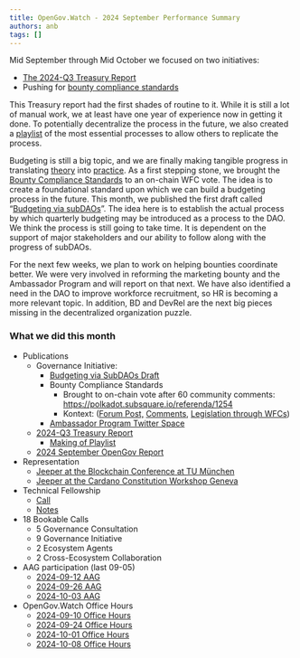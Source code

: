 ```yaml
---
title: OpenGov.Watch - 2024 September Performance Summary
authors: anb
tags: []
---
```


Mid September through Mid October we focused on two initiatives:

- [The 2024-Q3 Treasury Report](https://forum.polkadot.network/t/2024-q3-polkadot-treasury-report/10450)
- Pushing for [bounty compliance standards](https://polkadot.subsquare.io/referenda/1254)

This Treasury report had the first shades of routine to it. While it is still a lot of manual work, we at least have one year of experience now in getting it done. To potentially decentralize the process in the future, we also created a [playlist](https://www.youtube.com/watch?v=HH_yt5AtsKI&list=PL2OYlwKGkfOkqHvhyUNAWHBfMt9gQv67e) of the most essential processes to allow others to replicate the process.

Budgeting is still a big topic, and we are finally making tangible progress in translating [theory](https://forum.polkadot.network/t/based-budgeting-a-bottom-up-approach-for-strategic-effective-decentralized-budgeting/9555) into [practice](https://forum.polkadot.network/t/legislation-through-wfcs/9982).<!-- truncate --> As a first stepping stone, we brought the [Bounty Compliance Standards](https://polkadot.subsquare.io/referenda/1254) to an on-chain WFC vote. The idea is to create a foundational standard upon which we can build a budgeting process in the future. This month, we published the first draft called “[Budgeting via subDAOs](https://forum.polkadot.network/t/budgeting-via-subdaos-wfc-draft/10448/4)”. The idea here is to establish the actual process by which quarterly budgeting may be introduced as a process to the DAO. We think the process is still going to take time. It is dependent on the support of major stakeholders and our ability to follow along with the progress of subDAOs.

For the next few weeks, we plan to work on helping bounties coordinate better. We were very involved in reforming the marketing bounty and the Ambassador Program and will report on that next. We have also identified a need in the DAO to improve workforce recruitment, so HR is becoming a more relevant topic. In addition, BD and DevRel are the next big pieces missing in the decentralized organization puzzle.

### What we did this month

- Publications
    - Governance Initiative:
        - [Budgeting via SubDAOs Draft](https://forum.polkadot.network/t/budgeting-via-subdaos-wfc-draft/10448)
        - Bounty Compliance Standards
            - Brought to on-chain vote after 60 community comments: https://polkadot.subsquare.io/referenda/1254
            - Kontext: ([Forum Post,](https://forum.polkadot.network/t/wfc-draft-bounty-standards/9991) [Comments,](https://hackmd.io/gNRzp7PuSTyT9Wv9slBM2g) [Legislation through WFCs](https://forum.polkadot.network/t/legislation-through-wfcs/9982))
        - [Ambassador Program Twitter Space](https://x.com/alice_und_bob/status/1844720993119408294)
    - [2024-Q3 Treasury Report](https://forum.polkadot.network/t/2024-q3-polkadot-treasury-report/10450)
        - [Making of Playlist](https://www.youtube.com/watch?v=HH_yt5AtsKI&list=PL2OYlwKGkfOkqHvhyUNAWHBfMt9gQv67e)
    - [2024 September OpenGov Report](https://www.opengov.watch/reports/governance-reports/2024-09-governance-report)
- Representation
    - [Jeeper at the Blockchain Conference at TU München](https://x.com/xcjeeper/status/1840110977012117839)
    - [Jeeper at the Cardano Constitution Workshop Geneva](https://x.com/CatalystSwarm/status/1833467500463305066)
- Technical Fellowship
    - [Call](https://www.youtube.com/watch?v=hAMo6wMOuak)
    - [Notes](https://forum.polkadot.network/t/2024-09-17-technical-fellowship-opendev-call/10457)
- 18 Bookable Calls
    - 5 Governance Consultation
    - 9 Governance Initiative
    - 2 Ecosystem Agents
    - 2 Cross-Ecosystem Collaboration
- AAG participation (last 09-05)
    - [2024-09-12 AAG](https://www.youtube.com/watch?v=qRx0jltcVYw)
    - [2024-09-26 AAG](https://www.youtube.com/watch?v=DpcKGt2Zz1Q)
    - [2024-10-03 AAG](https://www.youtube.com/watch?v=DpcKGt2Zz1Q)
- OpenGov.Watch Office Hours
    - [2024-09-10 Office Hours](https://x.com/alice_und_bob/status/1833406842862542908)
    - [2024-09-24 Office Hours](https://x.com/alice_und_bob/status/1838474520442613784)
    - [2024-10-01 Office Hours](https://x.com/alice_und_bob/status/1841132419107172630)
    - [2024-10-08 Office Hours](https://x.com/alice_und_bob/status/1843562045398233539)